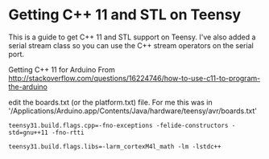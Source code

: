 # Getting C++ 11 and STL on Teensy

This is a guide to get C++ 11 and STL support on Teensy. I've also added a
serial stream class so you can use the C++ stream operators on the serial port.

Getting C++ 11 for Arduino
From http://stackoverflow.com/questions/16224746/how-to-use-c11-to-program-the-arduino

edit the boards.txt (or the platform.txt) file. For me this was in
'/Applications/Arduino.app/Contents/Java/hardware/teensy/avr/boards.txt'


    teensy31.build.flags.cpp=-fno-exceptions -felide-constructors -std=gnu++11 -fno-rtti

    teensy31.build.flags.libs=-larm_cortexM4l_math -lm -lstdc++



